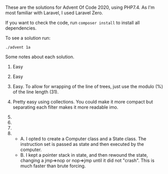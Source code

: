 These are the solutions for Advent Of Code 2020, using PHP7.4. As I'm most familiar with Laravel, I used Laravel Zero.

If you want to check the code, run ```composer install``` to install all dependencies.

To see a solution run:

```./advent 1a```


Some notes about each solution.

1. Easy
   
2. Easy

3. Easy. To allow for wrapping of the line of trees, just use the modulo (%) of the line length (31).

4. Pretty easy using collections. You could make it more compact but separating each filter makes it more readable imo.

5.

6.

7.

8. * A. I opted to create a Computer class and a State class. The instruction set is passed as state and then executed by the computer.
   * B. I kept a pointer stack in state, and then rewound the state, changing a jmp=>nop or nop=>jmp until it did not "crash". This is much faster than brute forcing.
